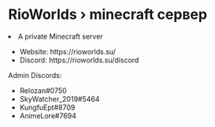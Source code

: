 <h1>RioWorlds › minecraft сервер</h1>
<li>A private Minecraft server</li>
<ul>
<li>Website: https://rioworlds.su/</li>
<li>Discord: https://rioworlds.su/discord</li>
</ul>

Admin Discords:
<ul>
<li>Relozan#0750</li>
<li>SkyWatcher_2019#5464</li>
<li>KungfuEpt#8709</li>
<li>AnimeLore#7694</li>
</ul>
